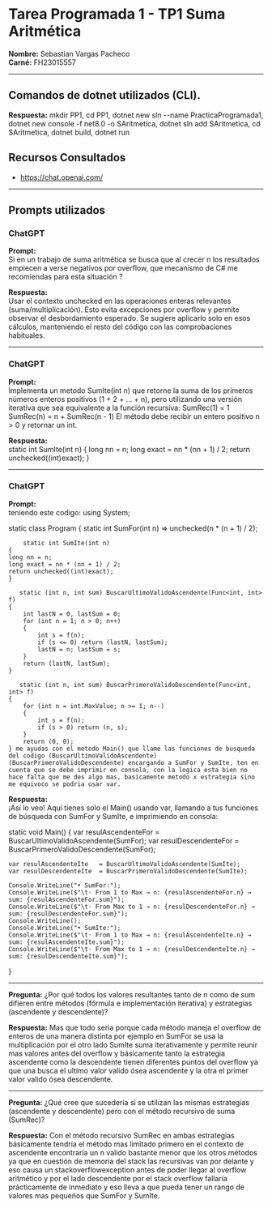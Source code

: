 # Tarea Programada 1 - TP1 Suma Aritmética

**Nombre:** Sebastian Vargas Pacheco  
**Carné:** FH23015557  

---

## Comandos de dotnet utilizados (CLI).

**Respuesta:**
mkdir PP1, cd PP1, dotnet new sln --name PracticaProgramada1, dotnet new console -f net8.0 -o SAritmetica, dotnet sln add SAritmetica, cd SAritmetica, dotnet build, dotnet run

## Recursos Consultados

- https://chat.openai.com/

---

## Prompts utilizados

### ChatGPT

**Prompt:**  
Si en un trabajo de suma aritmética se busca que al crecer n los resultados empiecen a verse negativos por overflow, que mecanismo de C# me recomiendas para esta situación ?

**Respuesta:**  
Usar el contexto unchecked en las operaciones enteras relevantes (suma/multiplicación). Esto evita excepciones por overflow y permite observar el desbordamiento esperado. Se sugiere aplicarlo solo en esos cálculos, manteniendo el resto del código con las comprobaciones habituales.

---

### ChatGPT

**Prompt:**  
Implementa un metodo SumIte(int n) que retorne la suma de los primeros números enteros positivos (1 + 2 + … + n), pero utilizando una versión iterativa que sea equivalente a la función recursiva:
SumRec(1) = 1
SumRec(n) = n + SumRec(n - 1)
El método debe recibir un entero positivo n > 0 y retornar un int.

**Respuesta:**  
static int SumIte(int n)
{
    long nn = n;
    long exact = nn * (nn + 1) / 2;
    return unchecked((int)exact);
}

---

### ChatGPT

**Prompt:**  
teniendo este codigo: using System;

static class Program
{
        static int SumFor(int n) => unchecked(n * (n + 1) / 2);

        static int SumIte(int n)
    {
    long nn = n;
    long exact = nn * (nn + 1) / 2;   
    return unchecked((int)exact);     
    }

       static (int n, int sum) BuscarUltimoValidoAscendente(Func<int, int> f)
    {
        int lastN = 0, lastSum = 0;
        for (int n = 1; n > 0; n++)   
        {
            int s = f(n);
            if (s <= 0) return (lastN, lastSum);
            lastN = n; lastSum = s;
        }
        return (lastN, lastSum);
    }

       static (int n, int sum) BuscarPrimeroValidoDescendente(Func<int, int> f)
    {
        for (int n = int.MaxValue; n >= 1; n--)
        {
            int s = f(n);
            if (s > 0) return (n, s);
        }
        return (0, 0);
    } me ayudas con el metodo Main() que llame las funciones de busqueda del codigo (BuscarUltimoValidoAscendente)(BuscarPrimeroValidoDescendente) encargando a SumFor y SumIte, ten en cuenta que se debe imprimir en consola, con la logica esta bien no hace falta que me des algo mas, basicamente metodo x estrategia sino me equivoco se podria usar var.

**Respuesta:**  
¡Así lo veo! Aquí tienes solo el Main() usando var, llamando a tus funciones de búsqueda con SumFor y SumIte, e imprimiendo en consola:

static void Main()
{
    var resulAscendenteFor   = BuscarUltimoValidoAscendente(SumFor);
    var resulDescendenteFor  = BuscarPrimeroValidoDescendente(SumFor);

    var resulAscendenteIte   = BuscarUltimoValidoAscendente(SumIte);
    var resulDescendenteIte  = BuscarPrimeroValidoDescendente(SumIte);

    Console.WriteLine("• SumFor:");
    Console.WriteLine($"\t◦ From 1 to Max → n: {resulAscendenteFor.n} → sum: {resulAscendenteFor.sum}");
    Console.WriteLine($"\t◦ From Max to 1 → n: {resulDescendenteFor.n} → sum: {resulDescendenteFor.sum}");
    Console.WriteLine();
    Console.WriteLine("• SumIte:");
    Console.WriteLine($"\t◦ From 1 to Max → n: {resulAscendenteIte.n} → sum: {resulAscendenteIte.sum}");
    Console.WriteLine($"\t◦ From Max to 1 → n: {resulDescendenteIte.n} → sum: {resulDescendenteIte.sum}");
}

---

**Pregunta:**
¿Por qué todos los valores resultantes tanto de n como de sum difieren entre métodos (fórmula e implementación iterativa) y estrategias (ascendente y descendente)?

**Respuesta:**
Mas que todo seria porque cada método maneja el overflow de enteros de una manera distinta por ejemplo en SumFor se usa la multiplicación por el otro lado SumIte suma iterativamente y permite reunir mas valores antes del overflow  y básicamente tanto la estrategia ascendente como la descendente tienen diferentes puntos del overflow ya que una busca el ultimo valor valido ósea ascendente y la otra el primer valor valido ósea descendente.

---

**Pregunta:**
¿Qué cree que sucedería si se utilizan las mismas estrategias (ascendente y descendente) pero con el método recursivo de suma (SumRec)?

**Respuesta:**
Con el método recursivo SumRec en ambas estrategias básicamente tendría el método mas limitado primero en el contexto de ascendente encontraría un n valido bastante menor que los otros métodos ya que en cuestión de memoria del stack las recursivas van por delante y eso causa un stackoverflowexception antes de poder llegar al overflow aritmético y por el lado descendente por el stack overflow fallaría prácticamente de inmediato y eso lleva a que pueda tener un rango de valores mas pequeños que SumFor y SumIte.